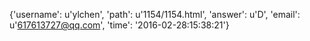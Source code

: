 {'username': u'ylchen', 'path': u'1154/1154.html', 'answer': u'D', 'email': u'617613727@qq.com', 'time': '2016-02-28:15:38:21'}